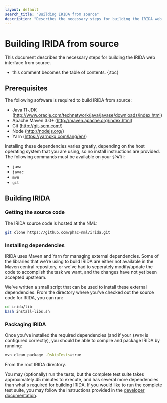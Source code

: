 ```yaml
---
layout: default
search_title: "Building IRIDA from source"
description: "Describes the necessary steps for building the IRIDA web interface from source."
---
```


Building IRIDA from source
==========================

This document describes the necessary steps for building the IRIDA web interface from source.

* this comment becomes the table of contents.
{:toc}

Prerequisites
-------------

The following software is required to build IRIDA from source:

* Java 11 JDK (http://www.oracle.com/technetwork/java/javase/downloads/index.html)
* Apache Maven 3.0+ (http://maven.apache.org/index.html)
* Git (http://git-scm.com/)
* Node (http://nodejs.org/)
* Yarn (https://yarnpkg.com/lang/en/)

Installing these dependencies varies greatly, depending on the host operating system that you are using, so no install instructions are provided. The following commands must be available on your `$PATH`:

* `java`
* `javac`
* `mvn`
* `git`

Building IRIDA
--------------

### Getting the source code

The IRIDA source code is hosted at the NML:

```bash
git clone https://github.com/phac-nml/irida.git
```

### Installing dependencies

IRIDA uses Maven and Yarn for managing external dependencies. Some of the libraries that we're using to build IRIDA are either not available in the Maven central repository, or we've had to seperately modify/update the code to accomplish the task we want, and the changes have not yet been accepted upstream.

We've written a small script that can be used to install these external dependencies. From the directory where you've checked out the source code for IRIDA, you can run:

```bash
cd irida/lib
bash install-libs.sh
```

### Packaging IRIDA
Once you've installed the required dependencies (and if your `$PATH` is configured correctly), you should be able to compile and package IRIDA by running:

```bash
mvn clean package -DskipTests=true
```

From the root IRIDA directory.

You may (optionally) run the tests, but the complete test suite takes approximately 45 minutes to execute, and has several more dependencies than what's required for building IRIDA. If you would like to run the complete test suite, you may follow the instructions provided in the [developer documentation](../../../developer/setup).
